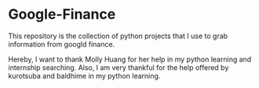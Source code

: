 # Google-Finance

This repository is the collection of python projects that I use to grab information from googld finance.

Hereby, I want to thank Molly Huang for her help in my python learning and internship searching. 
Also, I am very thankful for the help offered by kurotsuba and baldhime in my python learning.
